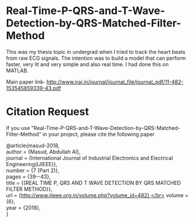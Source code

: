 # Real-Time-P-QRS-and-T-Wave-Detection-by-QRS-Matched-Filter-Method
This was my thesis topic in undergrad when I tried to track the heart beats from raw ECG signals. The intention was to build a model that can perform faster, very lit and very simple and also real time. I had done this on MATLAB.

Main paper link-
http://www.iraj.in/journal/journal_file/journal_pdf/11-482-153545859339-43.pdf


# Citation Request
If you use "Real-Time-P-QRS-and-T-Wave-Detection-by-QRS-Matched-Filter-Method" in your project, please cite the following paper

@article{masud-2018,</br>
	author = {Masud, Abdullah Al},</br>
	journal = {International Journal of Industrial Electronics and Electrical Engineering(IJIEEE)},</br>
	number = {7 (Part 2)},</br>
	pages = {39--43},</br>
	title = {{REAL TIME P, QRS AND T WAVE DETECTION BY QRS MATCHED FILTER METHOD}},</br>
	url = {http://www.ijieee.org.in/volume.php?volume_id=482},</br>
	volume = {6},</br>
	year = {2018},</br>
}
